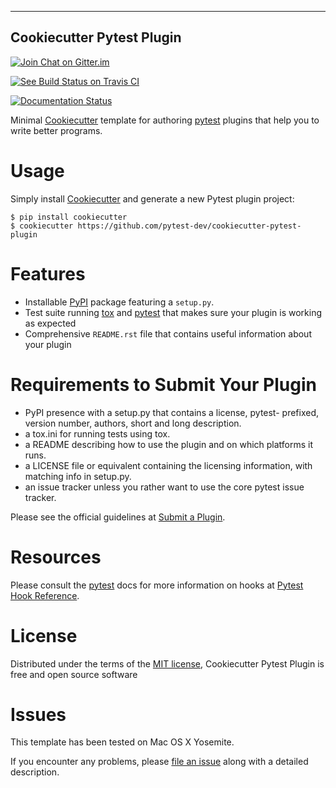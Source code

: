 ----------------------------
Cookiecutter Pytest Plugin
----------------------------

[![Join Chat on Gitter.im](https://badges.gitter.im/Join%20Chat.svg)][gitter]

[![See Build Status on Travis CI](https://travis-ci.org/pytest-dev/cookiecutter-pytest-plugin.svg?branch=master)][travis]

[![Documentation Status](https://readthedocs.org/projects/cookiecutter-pytest-plugin/badge/?version=latest)][docs]

Minimal [Cookiecutter] template for authoring [pytest] plugins that help
you to write better programs.

Usage
=====

Simply install [Cookiecutter] and generate a new Pytest plugin project:

    $ pip install cookiecutter
    $ cookiecutter https://github.com/pytest-dev/cookiecutter-pytest-plugin


Features
========

-   Installable [PyPI] package featuring a `setup.py`.
-   Test suite running [tox] and [pytest] that makes sure your plugin is
    working as expected
-   Comprehensive `README.rst` file that contains useful information
    about your plugin

Requirements to Submit Your Plugin
==================================

-   PyPI presence with a setup.py that contains a license, pytest-
    prefixed, version number, authors, short and long description.
-   a tox.ini for running tests using tox.
-   a README describing how to use the plugin and on which platforms
    it runs.
-   a LICENSE file or equivalent containing the licensing information,
    with matching info in setup.py.
-   an issue tracker unless you rather want to use the core pytest
    issue tracker.

Please see the official guidelines at [Submit a Plugin].

Resources
=========

Please consult the [pytest] docs for more information on hooks at
[Pytest Hook Reference].

License
=======

Distributed under the terms of the [MIT license], Cookiecutter Pytest
Plugin is free and open source software

Issues
======

This template has been tested on Mac OS X Yosemite.

If you encounter any problems, please [file an issue] along with a
detailed description.

  [gitter]: https://gitter.im/pytest-dev/cookiecutter-pytest-plugin?utm_source=badge&utm_medium=badge&utm_campaign=pr-badge&utm_content=badge (Join Chat on Gitter.im)
  [travis]: https://travis-ci.org/pytest-dev/cookiecutter-pytest-plugin (See Build Status on Travis CI)
  [docs]: https://readthedocs.org/projects/cookiecutter-pytest-plugin/?badge=latest (Documentation Status)
  [Cookiecutter]: https://github.com/audreyr/cookiecutter
  [pytest]: https://github.com/pytest-dev/pytest
  [PyPI]: https://pypi.python.org/pypi
  [tox]: https://tox.readthedocs.org/en/latest/
  [Submit a Plugin]: https://pytest.org/latest/contributing.html#submit-a-plugin-co-develop-pytest
  [Pytest Hook Reference]: https://pytest.org/latest/plugins.html#well-specified-hooks
  [MIT license]: http://opensource.org/licenses/MIT
  [file an issue]: https://github.com/pytest-dev/cookiecutter-pytest-plugin/issues
